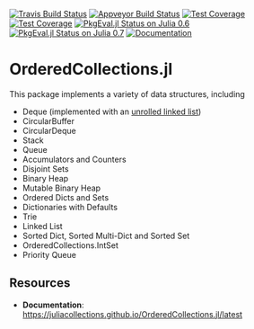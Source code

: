 [![Travis Build Status](https://travis-ci.org/JuliaCollections/OrderedCollections.jl.svg?branch=master)](https://travis-ci.org/JuliaCollections/OrderedCollections.jl)
[![Appveyor Build Status](https://ci.appveyor.com/api/projects/status/5gw9xok4e58aixsv?svg=true)](https://ci.appveyor.com/project/kmsquire/datastructures-jl)
[![Test Coverage](https://coveralls.io/repos/github/JuliaCollections/OrderedCollections.jl/badge.svg?branch=master)](https://coveralls.io/github/JuliaCollections/OrderedCollections.jl?branch=master)
[![Test Coverage](https://codecov.io/github/JuliaCollections/OrderedCollections.jl/coverage.svg?branch=master)](https://codecov.io/github/JuliaCollections/OrderedCollections.jl?branch=master)
[![PkgEval.jl Status on Julia 0.6](http://pkg.julialang.org/badges/OrderedCollections_0.6.svg)](http://pkg.julialang.org/?pkg=OrderedCollections&ver=0.6)
[![PkgEval.jl Status on Julia 0.7](http://pkg.julialang.org/badges/OrderedCollections_0.7.svg)](http://pkg.julialang.org/?pkg=OrderedCollections&ver=0.7)
[![Documentation](https://img.shields.io/badge/docs-latest-blue.svg)](https://juliacollections.github.io/OrderedCollections.jl/latest)

OrderedCollections.jl
=================

This package implements a variety of data structures, including

-   Deque (implemented with an [unrolled linked
    list](https://en.wikipedia.org/wiki/Unrolled_linked_list))
-   CircularBuffer
-   CircularDeque
-   Stack
-   Queue
-   Accumulators and Counters
-   Disjoint Sets
-   Binary Heap
-   Mutable Binary Heap
-   Ordered Dicts and Sets
-   Dictionaries with Defaults
-   Trie
-   Linked List
-   Sorted Dict, Sorted Multi-Dict and Sorted Set
-   OrderedCollections.IntSet
-   Priority Queue

Resources
---------

-   **Documentation**: https://juliacollections.github.io/OrderedCollections.jl/latest

